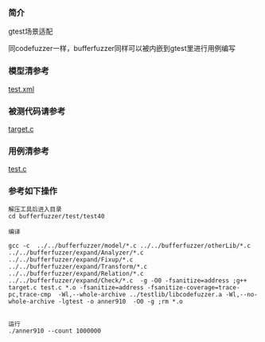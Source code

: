 ### 简介

gtest场景适配

同codefuzzer一样，bufferfuzzer同样可以被内嵌到gtest里进行用例编写   

### 模型清参考  
[test.xml](../../test/test40/test.xml)

### 被测代码请参考  

[target.c](../../test/test40/target.c)

### 用例清参考  
[test.c](../../test/test40/test.c)


### 参考如下操作

```
解压工具后进入目录
cd bufferfuzzer/test/test40

编译

gcc -c  ../../bufferfuzzer/model/*.c ../../bufferfuzzer/otherLib/*.c ../../bufferfuzzer/expand/Analyzer/*.c  ../../bufferfuzzer/expand/Fixup/*.c  ../../bufferfuzzer/expand/Transform/*.c ../../bufferfuzzer/expand/Relation/*.c ../../bufferfuzzer/expand/Check/*.c  -g -O0 -fsanitize=address ;g++ target.c test.c *.o -fsanitize=address -fsanitize-coverage=trace-pc,trace-cmp  -Wl,--whole-archive ../testlib/libcodefuzzer.a -Wl,--no-whole-archive -lgtest -o anner910  -O0 -g ;rm *.o


运行
./anner910 --count 1000000
```

